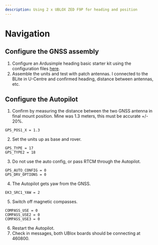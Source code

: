 ```yaml
---
description: Using 2 x UBLOX ZED F9P for heading and position
---
```


# Navigation

## Configure the GNSS assembly

1. Configure an Ardusimple heading basic starter kit using the configuration files [here](https://www.ardusimple.com/ardupilot-simplertk2bheading-configuration-external-corrections/).
2. Assemble the units and test with patch antennas. I connected to the BLite in U-Centre and confirmed heading, distance between antennas, etc.

## Configure the Autopilot

1. Confirm by measuring the distance between the two GNSS antenna in final mount position. Mine was 1.3 meters, this must be accurate +/- 20%.

```
GPS_POS1_X = 1.3
```

2. Set the units up as base and rover.

```
GPS_TYPE = 17
GPS_TYPE2 = 18
```

3. Do not use the auto config, or pass RTCM through the Autopilot.

```
GPS_AUTO_CONFIG = 0
GPS_DRV_OPTIONS = 0
```

4. The Autopilot gets yaw from the GNSS.

```
EK3_SRC1_YAW = 2
```

5. Switch off magnetic compasses.

```
COMPASS_USE = 0 
COMPASS_USE2 = 0 
COMPASS_USE3 = 0
```

6. Restart the Autopilot.
7. Check in messages, both UBlox boards should be connecting at 460800.
